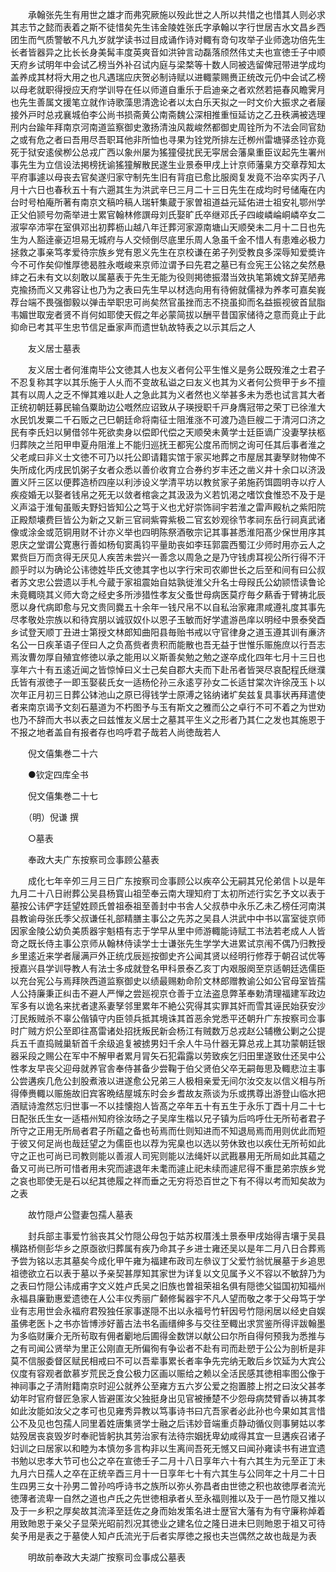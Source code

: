 <!-- { "loadSidebar": true } -->
　　承翰张先生有用世之雄才而弗究厥施以殁此世之人所以共惜之也惜其人则必求其志节之懿而表着之斯不徒惜矣先生讳金陵姓张氏字承翰以字行世居吉水文昌乡西团生而气质警敏不凡九岁就学读书过目成诵作诗对輙有竒句攻举子业师逸功倍先生长者皆器异之比长长身美髯丰度英爽音如洪钟言动磊落颀然伟丈夫也宣徳壬子中顺天府乡试明年中会试乙榜当外补召试内庭与梁楘等十数人同被选留俾冠带进学成均盖养成其材将大用之也凡遇瑞应庆贺必制诗赋以进輙蒙赐赉正统改元仍中会试乙榜以母老就职得授应天府学训导在任以师道自重乐于启迪亲之者欢然若挹春风瞻霁月也先生善属文援笔立就作诗歌藻思清逸论者以太白乐天拟之一时文价大振求之者屦接外戸时总戎襄城伯李公尚书损斋黄公南斋魏公深相推重恒延访之乙丑秩满被选理刑内台踰年拜南京河南道监察御史激扬清浊风裁峻然都御史周铨所为不法会同官劾之或有危之者曰吾用尽吾职耳他非所恤也寻果为铨党所排左迁栁州雷塘驿丞铨亦竟死于狱安逺侯栁公总戎广西以象州屡为猺獞侵扰民无寜居会藩臬重臣议起先生署州事先生为立信设法掲榜抚谕猺獞解散民遂生业景泰甲戌上计京师藩臬方交章荐知太平府事遽以母丧去官矣遂归家守制先生旧有背疽已愈比服阕复发竟不治卒实丙子八月十六日也春秋五十有六遡其生为洪武辛巳三月二十三日先生在成均时号储庵在内台时号柏庵所著有南京文稿吟稿人瑞轩集蔵于家曽祖道益元延佑进士祖安礼鄂州学正父伯颕号勿斋举进士累官翰林修譔母刘氏娶旷氏卒继邓氏子四峻嶙崘峒嶙卒女二淑寜卒沛寜在室俱邓出初葬枥山越八年迁葬河家源南塘山天顺癸未二月十二日也先生为人豁逹豪迈坦易无城府与人交倾倒尽底里乐周人急虽千金不惜人有患难必极力拯救之事亲笃孝爱待宗族乡党有恩义先生在京校谦在弟子列受教良多深辱知爱奬许今不可作矣仰惟厚徳曷胜永嘅峻来京师泣谓予曰先君之墓已有佥宪王公铭之矣然悬繂之石未有文以刻敢以属墓表于先生无能为役则掲徳振潜当效执笔第媿文辞芜陋弗克揄扬而义又弗容让也乃为之表曰先生早以材选向用有待俯就儒禄为养孝可嘉矣峩荐台端不畏强御毅以弹击举职忠可尚矣然官虽挫而志不挠虽抑而名益振视彼首鼠脂韦媚世取宠者贤不肖何如耶使天假之年必蒙简拔以酬平昔国家储待之意而竟止于此抑命已考其平生忠节信足垂家声而遗世轨故特表之以示其后之人

　　友义居士墓表

　　友义居士者何淮南毕公文徳其人也友义者何公平生惟义是务公既殁淮之士君子不忍复称其字以其乐施于人乆而不变故私谥之曰友义也其为义者何公赀甲于乡不擅其有以周人之乏不惮其难以赴人之急此其为义者然也义举甚多未为悉也试言其大者正统初朝廷募民输刍粟助边公嘅然应诏致从子瑛授职千戸身膺冠带之荣丁已徐淮大水民饥发粟二千石贩之己巳朝廷命将南征士阻淮涨不可渡乃造巨艘二于清河口济之民有李氏妇以舅借邻牛死欲卖身以偿即代偿之天顺癸未黄学士廷臣谪广没妻孥扶柩归葬陜之兰阳甲申夏舟阻淮上不能归巡抚王都宪公度吊而悯之询可任其后事者淮之父老咸曰非义士文徳不可乃以托公即请籍实馆于家买地葬之市屋居其妻孥财物俾不失所成化丙戌民饥粥子女者众悉以善价收育立合券约岁丰还之凿义井十余口以济汲置义阡三区以便葬造桥四座以利渉设义学清平坊以教贫家子弟施药饵圆明寺以疗人疾疫婚无以娶者钱帛之死无以敛者棺衾之其汲汲为义若饥渇之嗜饮食惟恐不及于是义声溢于淮甸虽贩夫野妇皆知公之笃于义也尤好崇饰祠宇若淮之雷声殿杭之紫阳院正殿颓壊费巨皆公为新之又新三官祠紫霄紫极二官玄妙观徐节孝祠东岳行祠真武诸像或涂金或范铜用财不计亦义举也四明陈祭酒敬宗记其事甚悉淮阳髙少保世用序其恩庆之堂谓公寛惠行善如杨旬窦禹钧平量助丧如李珏郭震西蜀江少师时用亦云人之累赀巨万而贪得无厌见人疾苦未尝兴一善念以周急之是乃守钱虏耳视公所行得不汗颜乎时以为确论公讳徳姓毕氏文徳其字也以字行宋司农卿世长之后至和间有曰公叔者苏文忠公尝遗以手札今蔵于家祖震始自姑孰徙淮父升名士母叚氏公幼颕悟读鲁论未竟輙晓其义师大竒之经史多所渉猎性孝友父蚤世母病医莫疗毎夕爇香于臂祷北辰愿以身代病即愈与兄文贵同爨五十余年一钱尺帛不以自私治家雍肃咸遵礼度其事先尽孝敬处宗族以和待宾朋以诚驭奴仆以恩子玉敏而好学遣游邑庠以明经中景泰癸酉乡试登天顺丁丑进士第授文林郎知曲阳县毎贻书戒以守官律身之道玉遵其训有亷济名公一日疾革语子侄曰人之负髙赀者贵积而能散也吾无益于世惟乐赈施庶以行吾志焉汝曹勿厚自殖宜修徳以承之能用以义斯善矣勉之勉之遂卒成化四年七月十三日也享年六十有五逺近闻之皆惊悼曰义士己矣自郡大夫而下赴吊者皆哭尽哀配程氏继濮氏皆有淑徳子一即玉娶裴氏女一适杨伦孙三永逺亨孙女二长适甘棠次许徐茂玉卜以次年正月初三日葬公钵池山之原已得钱学士原溥之铭纳诸圹矣兹复具事状再拜遣使者来南京谒予文刻石墓道为不朽图予与玉有斯文之雅而公之卓行不可不着之为世劝也乃不辞而大书以表之曰兹惟友义居士之墓其平生义之形者乃其仁之发也其施恩于不报之地者盖自有报者存也呜呼君子哉若人尚徳哉若人

　　倪文僖集巻二十六

　　●钦定四库全书

　　倪文僖集巻二十七

　　（明）倪谦 撰

　　○墓表

　　奉政大夫广东按察司佥事顾公墓表

　　成化七年辛夘三月三日广东按察司佥事顾公以疾卒公无嗣其兄伦弟信卜以是年九月二十八日祔葬公吴县杨寳山祖茔奉云南大理知府丁太初所述行实乞予文以表于墓按公讳俨字廷望姓顾氏曽祖泰祖至善封中书舎人父叔恭中永乐乙未乙榜任河南淇县教谕母张氏季父叔谦任礼部精膳主事公之先苏之吴县人洪武中中书以富室徙京师因家金陵公幼负美质器宇魁梧有志于学早从里中师游輙能诗赋工书法若老成人人皆竒之既长侍主事公京师从翰林侍读学士士谦张先生学学大进累试京闱不偶乃归教授乡里逺近来学者屦满戸外正统戊辰廵按御史齐公闻其贤以经明行修荐于朝召试优等授嘉兴县学训导教人有法士多成就登名甲科景泰乙亥丁内艰服阕至京适朝廷选儒臣以充台宪公与焉拜陜西道监察御史以绩最赐勅命阶文林郎赠教谕公如公官母室皆孺人公持廉秉正纠击不避人严惮之尝廵视京仓善于立法盗息弊革奉勅清理福建军政边军多有以诡名来扰者逮系妻孥邻里累年不絶公究得其实罪其奸而雪其诬民始获安沙汀民叛贼杀不辜公偕镇守内臣领兵抵其境诛其首恶余党悉平还朝升广东按察司佥事时广贼方炽公至即往髙雷诸处招抚叛民新会杨江有贼数万总戎赵公辅檄公剿之公提兵五千直捣贼巢斩首千余级追复被掳男妇千余人牛马什器无算总戎上其功蒙朝廷银器采段之赐公在军中不解甲者累月冐矢石犯霜露以劳致疾乞归田里遂致仕还吴中公性孝友早丧父迎母就养官舎奉侍甚备少尝鞠于伯父贤伯父卒无嗣毎思及輙悲泣主事公尝遘疾几危公刲股煮液以进遂愈公兄弟三人极相亲爱无间尔汝交友以信义相与所得俸赉輙以赈施故旧宾客晩结屋城东时会乡耆故友燕谈为乐或携尊出游登山临水把酒赋诗澹然忘归世事一不以挂懐抱人皆髙之卒年五十有五生于永乐丁酉十月二十七日配张氏生女一适梧州知府徐汝旸之子吴庠生楷以兄子镇为后呜呼仕无所茍者君子所守之正用无所局者君子所藴之备也茍焉而仕则知进而不知退局焉而用则优此而短于彼又何足尚也哉廷望之为儒臣也以荐为宪臬也以选以劳休致也以疾仕无所茍如此守之正也可尚已司教则能以善淑人司宪则能以法绳奸以武戡暴用无所局如此其藴之备又可尚已所可惜者用未究而遽退年未耄而遽止祀未续而遽尼得不重昆弟宗族乡党之哀也耶使无是石以纪其徳履之祥而垂之无穷将恐百世之下有不得以考而知矣故为之表

　　故竹隠卢公暨妻包孺人墓表

　　封兵部主事爱竹翁丧其父竹隠公母包于姑苏权厝浅土景泰甲戌始得吉壤于吴县横路桥侧彭华乡之原亟欲归葬属有疾乃命其子乡进士雍还吴以是年二月八日合葬焉予尝为铭以志其墓矣今成化甲午雍为福建布政司左叅议丁父爱竹翁忧展墓于乡追思祖徳欲立石以表于墓以予亲契甚厚知其家世为详复以文见属予义不容以不敏辞乃为之表曰竹隠公讳成甫字文义姓卢氏吴之旧族也曽祖荣祖名俱有隠徳父镒国初知福州永福县廉勤惠爱遗徳在人公丰仪秀丽广颡修髯器宇不凡人望而敬之孝于父母笃于学业有志用世会永福府君殁独任家事遂隠不出以永福号竹轩因号竹隠闲居以经史自娱虽佛老医卜之书亦皆博渉好蓄古法书名画缙绅多与交往至輙出求赏鉴所得评跋翰墨为多临财廉介无所茍取有佣者劚地后圃得金数饼以献公曰尔所自得何预我为悉推与之有司闻公贤举为里正公刚直无所偏徇有争讼者不赴有司而赴愬于公公为剖析是非莫不信服委督区赋民相戒曰不可以吾辈事累长者率争先完纳无敢后乡饮延为大宾公仪度有容观者歆慕岁荒民乏食公极力区画以赈给之赖以全活民感其徳相率图公像于神祠事之子清附籍南京时迎公就养公至雍方五六岁公爱之抱置膝上拊之曰汝父甚孝幼年时官府督匠急家人皆避匿汝父独挺身出见官被捶楚不少怨母病焚臂香以祷其孝如此汝能如汝父之孝可也见雍秀异教以笃事诗书曰亢吾家者必此孙也今果如其言惜公不及见也包孺人同里着姓唐集贤学士融之后讳妙音端重贞静动循仪则事舅姑以孝姑殁居丧哀毁岁时奉祀皆躬执其劳治家有法待宗姻抚卑幼咸得其宜一旦遘疾召诸子妇训之曰居家以和睦为本慎勿多言构非以生离间吾死无憾又曰闻孙雍读书有进宜遗书勉以忠孝大节可也公之卒在宣徳壬子二月十八日享年六十有六其生为元至正丁未九月六日孺人之卒在正统辛酉三月十一日享年七十有六其生与公同年之十月二十日生四男三女十孙男二曽孙呜呼诗书之族所以弥乆弥昌者由世徳之积也故徳厚者流光徳薄者流卑一自然之道也卢氏之先世徳相承者乆至永福则推以及于一邑竹隠又推以及于一乡积之厚矣故其流泽至廷佐之身而始发策名进士歴官大藩有为有守廉称焯着用致貤恩于亲父子显荣光昭前烈况其徳业之建名位之隆日进未巳则貤恩于祖又可待矣予用是表之于墓使人知卢氏流光于后者实厚徳之报也夫岂偶然之故也哉是为表

　　明故前奉政大夫湖广按察司佥事成公墓表

